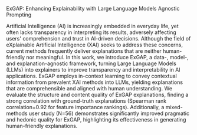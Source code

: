 ExGAP: Enhancing Explainability with Large Language Models Agnostic Prompting

Artificial Intelligence (AI) is increasingly embedded in everyday life, yet often lacks transparency in interpreting its results, adversely affecting users' comprehension and trust in AI-driven decisions. Although the field of eXplainable Artificial Intelligence (XAI) seeks to address these concerns, current methods frequently deliver explanations that are neither human-friendly nor meaningful. In this work, we introduce ExGAP, a data-, model-, and explanation-agnostic framework, turning Large Language Models (LLMs) into explainers to improve transparency and interpretability in AI applications. ExGAP employs in-context learning to convey contextual information from prevalent XAI methods into LLMs, yielding explanations that are comprehensible and aligned with human understanding. We evaluate the structure and content quality of ExGAP explanations, finding a strong correlation with ground-truth explanations (Spearman rank correlation=0.92 for feature importance rankings). Additionally, a mixed-methods user study (N=56) demonstrates significantly improved pragmatic and hedonic quality for ExGAP, highlighting its effectiveness in generating human-friendly explanations.
